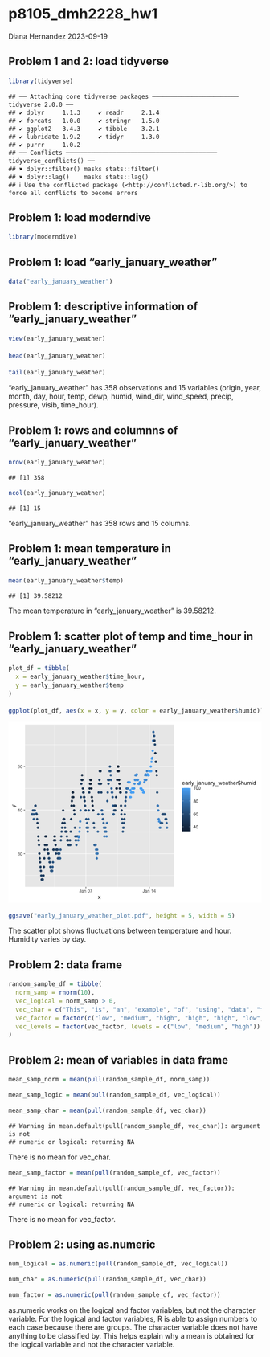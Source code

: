 p8105_dmh2228_hw1
================
Diana Hernandez
2023-09-19

## Problem 1 and 2: load tidyverse

``` r
library(tidyverse)
```

    ## ── Attaching core tidyverse packages ──────────────────────── tidyverse 2.0.0 ──
    ## ✔ dplyr     1.1.3     ✔ readr     2.1.4
    ## ✔ forcats   1.0.0     ✔ stringr   1.5.0
    ## ✔ ggplot2   3.4.3     ✔ tibble    3.2.1
    ## ✔ lubridate 1.9.2     ✔ tidyr     1.3.0
    ## ✔ purrr     1.0.2     
    ## ── Conflicts ────────────────────────────────────────── tidyverse_conflicts() ──
    ## ✖ dplyr::filter() masks stats::filter()
    ## ✖ dplyr::lag()    masks stats::lag()
    ## ℹ Use the conflicted package (<http://conflicted.r-lib.org/>) to force all conflicts to become errors

## Problem 1: load moderndive

``` r
library(moderndive)
```

## Problem 1: load “early_january_weather”

``` r
data("early_january_weather")
```

## Problem 1: descriptive information of “early_january_weather”

``` r
view(early_january_weather)

head(early_january_weather)

tail(early_january_weather)
```

“early_january_weather” has 358 observations and 15 variables (origin,
year, month, day, hour, temp, dewp, humid, wind_dir, wind_speed, precip,
pressure, visib, time_hour).

## Problem 1: rows and columnns of “early_january_weather”

``` r
nrow(early_january_weather)
```

    ## [1] 358

``` r
ncol(early_january_weather)
```

    ## [1] 15

“early_january_weather” has 358 rows and 15 columns.

## Problem 1: mean temperature in “early_january_weather”

``` r
mean(early_january_weather$temp)
```

    ## [1] 39.58212

The mean temperature in “early_january_weather” is 39.58212.

## Problem 1: scatter plot of temp and time_hour in “early_january_weather”

``` r
plot_df = tibble(
  x = early_january_weather$time_hour,
  y = early_january_weather$temp
)

ggplot(plot_df, aes(x = x, y = y, color = early_january_weather$humid)) + geom_point()
```

![](p8105_dmh2228_hw1_files/figure-gfm/unnamed-chunk-7-1.png)<!-- -->

``` r
ggsave("early_january_weather_plot.pdf", height = 5, width = 5)
```

The scatter plot shows fluctuations between temperature and hour.
Humidity varies by day.

## Problem 2: data frame

``` r
random_sample_df = tibble(
  norm_samp = rnorm(10),
  vec_logical = norm_samp > 0,
  vec_char = c("This", "is", "an", "example", "of", "using", "data", "frames", "and", "vectors"),
  vec_factor = factor(c("low", "medium", "high", "high", "high", "low", "medium", "low", "high", "low")),
  vec_levels = factor(vec_factor, levels = c("low", "medium", "high"))
)
```

## Problem 2: mean of variables in data frame

``` r
mean_samp_norm = mean(pull(random_sample_df, norm_samp))
```

``` r
mean_samp_logic = mean(pull(random_sample_df, vec_logical))
```

``` r
mean_samp_char = mean(pull(random_sample_df, vec_char))
```

    ## Warning in mean.default(pull(random_sample_df, vec_char)): argument is not
    ## numeric or logical: returning NA

There is no mean for vec_char.

``` r
mean_samp_factor = mean(pull(random_sample_df, vec_factor))
```

    ## Warning in mean.default(pull(random_sample_df, vec_factor)): argument is not
    ## numeric or logical: returning NA

There is no mean for vec_factor.

## Problem 2: using as.numeric

``` r
num_logical = as.numeric(pull(random_sample_df, vec_logical))
```

``` r
num_char = as.numeric(pull(random_sample_df, vec_char))
```

``` r
num_factor = as.numeric(pull(random_sample_df, vec_factor))
```

as.numeric works on the logical and factor variables, but not the
character variable. For the logical and factor variables, R is able to
assign numbers to each case because there are groups. The character
variable does not have anything to be classified by. This helps explain
why a mean is obtained for the logical variable and not the character
variable.

